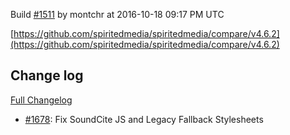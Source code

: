 Build [#1511](https://circleci.com/gh/spiritedmedia/spiritedmedia/1511) by montchr at 2016-10-18 09:17 PM UTC

[https://github.com/spiritedmedia/spiritedmedia/compare/v4.6.2](https://github.com/spiritedmedia/spiritedmedia/compare/v4.6.2)
## Change log
[Full Changelog](https://github.com/spiritedmedia/spiritedmedia/compare/v4.6.1...v4.6.2)

 - [#1678](https://github.com/spiritedmedia/spiritedmedia/pull/1678): Fix SoundCite JS and Legacy Fallback Stylesheets
